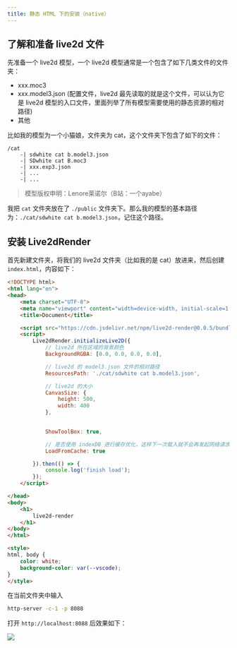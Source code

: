 ```yaml
---
title: 静态 HTML 下的安装（native）
---
```


## 了解和准备 live2d 文件

先准备一个 live2d 模型，一个 live2d 模型通常是一个包含了如下几类文件的文件夹：

- xxx.moc3
- xxx.model3.json (配置文件，live2d 最先读取的就是这个文件，可以认为它是 live2d 模型的入口文件，里面列举了所有模型需要使用的静态资源的相对路径)
- 其他

比如我的模型为一个小猫娘，文件夹为 cat，这个文件夹下包含了如下的文件：
```
/cat
    -| sdwhite cat b.model3.json
    -| SDwhite cat B.moc3
    -| xxx.exp3.json
    -| ...
    -| ...
```

> 模型版权申明：Lenore莱诺尔（B站：一个ayabe）

我把 `cat` 文件夹放在了 `./public` 文件夹下。那么我的模型的基本路径为：`./cat/sdwhite cat b.model3.json`，记住这个路径。

## 安装 Live2dRender

首先新建文件夹，将我们的 live2d 文件夹（比如我的是 cat）放进来，然后创建 `index.html`，内容如下：

```html
<!DOCTYPE html>
<html lang="en">
<head>
    <meta charset="UTF-8">
    <meta name="viewport" content="width=device-width, initial-scale=1.0">
    <title>Document</title>

    <script src="https://cdn.jsdelivr.net/npm/live2d-render@0.0.5/bundle.js"></script>
    <script>
        Live2dRender.initializeLive2D({
            // live2d 所在区域的背景颜色
            BackgroundRGBA: [0.0, 0.0, 0.0, 0.0],

            // live2d 的 model3.json 文件的相对路径
            ResourcesPath: './cat/sdwhite cat b.model3.json',

            // live2d 的大小
            CanvasSize: {
                height: 500,
                width: 400
            },

            
            ShowToolBox: true,

            // 是否使用 indexDB 进行缓存优化，这样下一次载入就不会再发起网络请求了
            LoadFromCache: true

        }).then(() => {
            console.log('finish load');
        });
    </script>

</head>
<body>
    <h1>
        live2d-render
    </h1>
</body>
</html>

<style>
html, body {
    color: white;
    background-color: var(--vscode);
}
</style>
```


在当前文件夹中输入

```bash
http-server -c-1 -p 8088
```

打开 `http://localhost:8088` 后效果如下：


![](https://pic1.zhimg.com/80/v2-2a26a487d97e2f33b8b887980230c6e0_1440w.png)